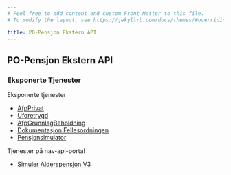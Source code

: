 ```yaml
---
# Feel free to add content and custom Front Matter to this file.
# To modify the layout, see https://jekyllrb.com/docs/themes/#overriding-theme-defaults

title: PO-Pensjon Ekstern API
---
```

## PO-Pensjon Ekstern API

### Eksponerte Tjenester

Eksponerte tjenester

* [AfpPrivat](api/afpprivat/AfpPrivat.html)
* [Uforetrygd](api/uforetrygd/Uforetrygd.html)
* [AfpGrunnlagBeholdning](api/afpgrunnlagbeholdning/afp-grunnlag-beholdning.html)
* [Dokumentasjon Fellesordningen](fellesordningen/fellesordningen.markdown)
* [Pensjonsimulator](https://pensjonssimulator.ekstern.dev.nav.no/swagger-ui/index.html)

Tjenester på nav-api-portal

* [Simuler Alderspensjon V3](api/alderspensjon/simulering/simulerAlderspensjonV3.html)